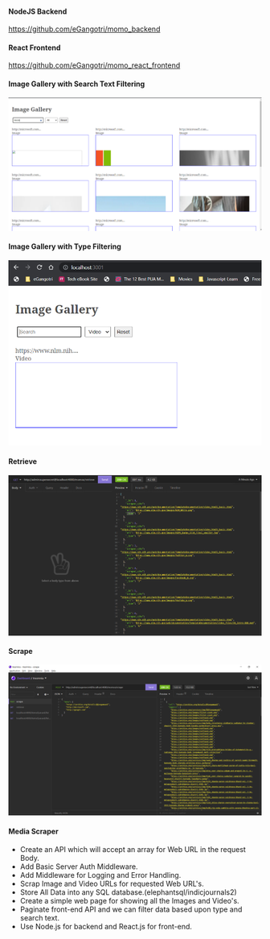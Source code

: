 #### NodeJS Backend
https://github.com/eGangotri/momo_backend

#### React Frontend
https://github.com/eGangotri/momo_react_frontend



#### Image Gallery with Search Text Filtering
<img src='https://github.com/eGangotri/momo_backend/blob/master/src/imageGalleryWithFiltering.PNG?raw=true)' />

#### Image Gallery with Type Filtering
<img src='https://github.com/eGangotri/momo_backend/blob/master/src/imageGalleryWithVideoFiltering.PNG?raw=true)' />

#### Retrieve
<img src='https://github.com/eGangotri/momo_backend/blob/master/src/retrieve.png?raw=true)' />


#### Scrape
<img src='https://github.com/eGangotri/momo_backend/blob/master/src/scrape.PNG?raw=true)' />

#### Media Scraper
- Create an API which will accept an array for Web URL in the request Body.
- Add Basic Server Auth Middleware.
- Add Middleware for Logging and Error Handling.
- Scrap Image and Video URLs for requested Web URL's.
- Store All Data into any SQL database.(elephantsql/indicjournals2)
- Create a simple web page for showing all the Images and Video's.
- Paginate front-end API and we can filter data based upon type and search text.
- Use Node.js for backend and React.js for front-end.

